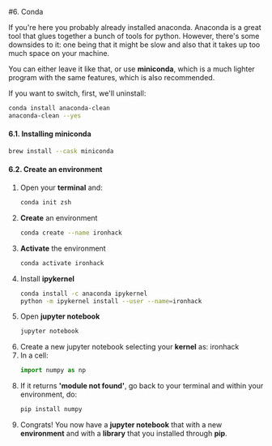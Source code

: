 #6. Conda

If you're here you probably already installed anaconda. Anaconda is a great tool that glues together a bunch of tools for python. However, there's some downsides to it: one being that it might be slow and also that it takes up too much space on your machine.

You can either leave it like that, or use **miniconda**, which is a much lighter program with the same features, which is also recommended.

If you want to switch, first, we'll uninstall:
```bash
conda install anaconda-clean
anaconda-clean --yes
````

#### 6.1. Installing miniconda
```bash
brew install --cask miniconda
````

#### 6.2. Create an environment

1. Open your **terminal** and:
    ```bash
    conda init zsh
    ```
2. **Create** an environment
    ```bash
    conda create --name ironhack
    ```
3. **Activate** the environment
    ```bash
    conda activate ironhack
    ```
4. Install **ipykernel**
    ```bash
    conda install -c anaconda ipykernel
    python -m ipykernel install --user --name=ironhack
    ```
5. Open **jupyter notebook**
    ```bash
    jupyter notebook
    ````
6. Create a new jupyter notebook selecting your **kernel** as: ironhack
7. In a cell:
    ```python
    import numpy as np
    ```
8. If it returns **'module not found'**, go back to your terminal and within your environment, do:
    ```bash
    pip install numpy
    ```
9. Congrats! You now have a **jupyter notebook** that with a new **environment** and with a **library** that you installed through **pip**.

